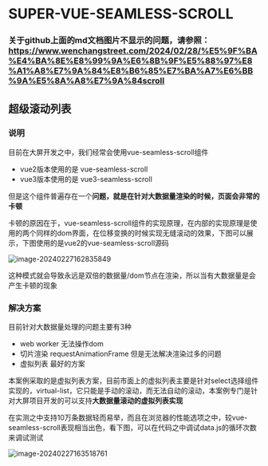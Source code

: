 # SUPER-VUE-SEAMLESS-SCROLL


### 关于github上面的md文档图片不显示的问题，请参照：https://www.wenchangstreet.com/2024/02/28/%E5%9F%BA%E4%BA%8E%E8%99%9A%E6%8B%9F%E5%88%97%E8%A1%A8%E7%9A%84%E8%B6%85%E7%BA%A7%E6%BB%9A%E5%8A%A8%E7%9A%84scroll


## 超级滚动列表

### 说明

目前在大屏开发之中，我们经常会使用vue-seamless-scroll组件

- vue2版本使用的是 vue-seamless-scroll
- vue3版本使用的是 vue3-seamless-scroll

但是这个组件普遍存在一个**问题，就是在针对大数据量渲染的时候，页面会非常的卡顿**

卡顿的原因在于，vue-seamless-scroll组件的实现原理，在内部的实现原理是使用的两个同样的dom界面，在位移变换的时候实现无缝滚动的效果，下图可以展示，下图使用的是vue2的vue-seamless-scroll源码

![image-20240227162835849](C:\Users\yuzho\AppData\Roaming\Typora\typora-user-images\image-20240227162835849.png)

这种模式就会导致永远是双倍的数据量/dom节点在渲染，所以当有大数据量是会产生卡顿的现象

### 解决方案

目前针对大数据量处理的问题主要有3种

- web worker 无法操作dom
- 切片渲染 requestAnimationFrame 但是无法解决渲染过多的问题
- 虚拟列表 最好的方案



本案例采取的是虚拟列表方案，目前市面上的虚拟列表主要是针对select选择组件实现的，virtual-list，它只能是手动的滚动，而无法自动的滚动，本案例专门是针对大屏项目开发的可以支持**大数据量滚动的虚拟列表实现**



在实测之中支持10万条数据轻而易举，而且在浏览器的性能选项之中，较vue-seamless-scroll表现相当出色，看下图，可以在代码之中调试data.js的循环次数来调试测试

![image-20240227163518761](C:\Users\yuzho\AppData\Roaming\Typora\typora-user-images\image-20240227163518761.png)



















